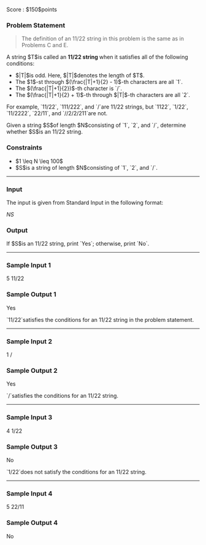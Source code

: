 
<div>

<span>

<span>

<p>
Score : $150$points
</p>

<div>

<section>

### **Problem Statement**

<blockquote>

<p>
The definition of an 11/22 string in this problem is the same as in Problems C and E.
</p>

</blockquote>

<p>
A string $T$is called an 
<strong>
11/22 string
</strong>
when it satisfies all of the following conditions:
</p>

<ul>

<li>
$|T|$is odd. Here, $|T|$denotes the length of $T$.
</li>

<li>
The $1$-st through $(\frac{|T|+1}{2} - 1)$-th characters are all `1`.
</li>

<li>
The $(\frac{|T|+1}{2})$-th character is `/`.
</li>

<li>
The $(\frac{|T|+1}{2} + 1)$-th through $|T|$-th characters are all `2`.
</li>

</ul>

<p>
For example, `11/22`, `111/222`, and `/`are 11/22 strings, but `1122`, `1/22`, `11/2222`, `22/11`, and `//2/2/211`are not.
</p>

<p>
Given a string $S$of length $N$consisting of `1`, `2`, and `/`, determine whether $S$is an 11/22 string.
</p>

</section>

</div>

<div>

<section>

### **Constraints**

<ul>

<li>
$1 \leq N \leq 100$
</li>

<li>
$S$is a string of length $N$consisting of `1`, `2`, and `/`.
</li>

</ul>

</section>

</div>

---

<div>

<div>

<section>

### **Input**

<p>
The input is given from Standard Input in the following format:
</p>

<div>

$N$$S$
</div>

</section>

</div>

<div>

<section>

### **Output**

<p>
If $S$is an 11/22 string, print `Yes`; otherwise, print `No`.
</p>

</section>

</div>

</div>

---

<div>

<section>

### **Sample Input 1**

<div>

5
11/22

</div>

</section>

</div>

<div>

<section>

### **Sample Output 1**

<div>

Yes

</div>

<p>
`11/22`satisfies the conditions for an 11/22 string in the problem statement.
</p>

</section>

</div>

---

<div>

<section>

### **Sample Input 2**

<div>

1
/

</div>

</section>

</div>

<div>

<section>

### **Sample Output 2**

<div>

Yes

</div>

<p>
`/`satisfies the conditions for an 11/22 string.
</p>

</section>

</div>

---

<div>

<section>

### **Sample Input 3**

<div>

4
1/22

</div>

</section>

</div>

<div>

<section>

### **Sample Output 3**

<div>

No

</div>

<p>
`1/22`does not satisfy the conditions for an 11/22 string.
</p>

</section>

</div>

---

<div>

<section>

### **Sample Input 4**

<div>

5
22/11

</div>

</section>

</div>

<div>

<section>

### **Sample Output 4**

<div>

No

</div>

</section>

</div>

</span>

</span>

</div>
